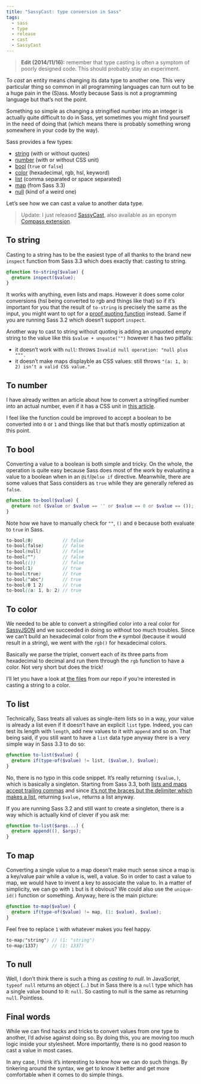 ```yaml
---
title: "SassyCast: type conversion in Sass"
tags:
  - sass
  - type
  - release
  - cast
  - SassyCast
---
```


> **Edit (2014/11/16):** remember that type casting is often a symptom of poorly designed code. This should probably stay an experiment.

To _cast_ an entity means changing its data type to another one. This very particular thing so common in all programming languages can turn out to be a huge pain in the (S)ass. Mostly because Sass is not a programming language but that’s not the point.

Something so simple as changing a stringified number into an integer is actually quite difficult to do in Sass, yet sometimes you might find yourself in the need of doing that (which means there is probably something wrong somewhere in your code by the way).

Sass provides a few types:

* [string](#string) (with or without quotes)
* [number](#number) (with or without CSS unit)
* [bool](#bool) (`true` or `false`)
* [color](#color) (hexadecimal, rgb, hsl, keyword)
* [list](#list) (comma separated or space separated)
* [map](#map) (from Sass 3.3)
* [null](#null) (kind of a weird one)

Let’s see how we can cast a value to another data type.

> Update: I just released [SassyCast](https://github.com/HugoGiraudel/SassyCast), also available as an eponym [Compass extension](https://rubygems.org/gems/SassyCast).

## To string

Casting to a string has to be the easiest type of all thanks to the brand new `inspect` function from Sass 3.3 which does exactly that: casting to string.

```scss
@function to-string($value) {
  @return inspect($value);
}
```

It works with anything, even lists and maps. However it does some color conversions (hsl being converted to rgb and things like that) so if it’s important for you that the result of `to-string` is precisely the same as the input, you might want to opt for a [proof quoting function](https://github.com/HugoGiraudel/SassyJSON/blob/master/stylesheets/encode/helpers/_quote.scss) instead. Same if you are running Sass 3.2 which doesn’t support `inspect`.

Another way to cast to string without quoting is adding an unquoted empty string to the value like this `$value + unquote("")` however it has two pitfalls:

* it doesn’t work with `null`: throws `Invalid null operation: "null plus """.`
* it doesn’t make maps displayble as CSS values: still throws `"(a: 1, b: 2) isn’t a valid CSS value."`

## To number

I have already written an article about how to convert a stringified number into an actual number, even if it has a CSS unit in [this article](/2014/01/15/sass-string-to-number/).

I feel like the function could be improved to accept a boolean to be converted into `0` or `1` and things like that but that’s mostly optimization at this point.

## To bool

Converting a value to a boolean is both simple and tricky. On the whole, the operation is quite easy because Sass does most of the work by evaluating a value to a boolean when in an `@if`/`@else if` directive. Meanwhile, there are some values that Sass considers as `true` while they are generally refered as `false`.

```scss
@function to-bool($value) {
  @return not ($value or $value == '' or $value == 0 or $value == ());
}
```

Note how we have to manually check for `""`, `()` and `0` because both evaluate to `true` in Sass.

```scss
to-bool(0)           // false
to-bool(false)       // false
to-bool(null)        // false
to-bool("")          // false
to-bool(())          // false
to-bool(1)           // true
to-bool(true)        // true
to-bool("abc")       // true
to-bool(0 1 2)       // true
to-bool((a: 1, b: 2) // true
```

## To color

We needed to be able to convert a stringified color into a real color for [SassyJSON]() and we succeeded in doing so without too much troubles. Since we can’t build an hexadecimal color from the `#` symbol (because it would result in a string), we went with the `rgb()` for hexadecimal colors.

Basically we parse the triplet, convert each of its three parts from hexadecimal to decimal and run them through the `rgb` function to have a color. Not very short but does the trick!

I’ll let you have a look at [the files](https://github.com/HugoGiraudel/SassyJSON/tree/master/stylesheets/decode/helpers/color) from our repo if you’re interested in casting a string to a color.

## To list

Technically, Sass treats all values as single-item lists so in a way, your value is already a list even if it doesn’t have an explicit `list` type. Indeed, you can test its length with `length`, add new values to it with `append` and so on. That being said, if you still want to have a `list` data type anyway there is a very simple way in Sass 3.3 to do so:

```scss
@function to-list($value) {
  @return if(type-of($value) != list, ($value,), $value);
}
```

No, there is no typo in this code snippet. It’s really returning `($value,)`, which is basically a singleton. Starting from Sass 3.3, both [lists and maps accept trailing commas](https://github.com/nex3/sass/pull/964) and since [it’s not the braces but the delimiter which makes a list](https://github.com/nex3/sass/issues/837#issuecomment-20429965), returning `$value,` returns a list anyway.

If you are running Sass 3.2 and still want to create a singleton, there is a way which is actually kind of clever if you ask me:

```scss
@function to-list($args...) {
  @return append((), $args);
}
```

## To map

Converting a single value to a map doesn’t make much sense since a map is a key/value pair while a value is, well, a value. So in order to cast a value to map, we would have to invent a key to associate the value to. In a matter of simplicity, we can go with `1` but is it obvious? We could also use the `unique-id()` function or something. Anyway, here is the main picture:

```scss
@function to-map($value) {
  @return if(type-of($value) != map, (1: $value), $value);
}
```

Feel free to replace `1` with whatever makes you feel happy.

```scss
to-map("string") // (1: "string")
to-map(1337)     // (1: 1337)
```

## To null

Well, I don’t think there is such a thing as _casting to null_. In JavaScript, `typeof null` returns an object (…) but in Sass there is a `null` type which has a single value bound to it: `null`. So casting to null is the same as returning `null`. Pointless.

## Final words

While we can find hacks and tricks to convert values from one type to another, I’d advise against doing so. By doing this, you are moving too much logic inside your stylesheet. More importantly, there is no good reason to cast a value in most cases.

In any case, I think it’s interesting to know _how_ we can do such things. By tinkering around the syntax, we get to know it better and get more comfortable when it comes to do simple things.
